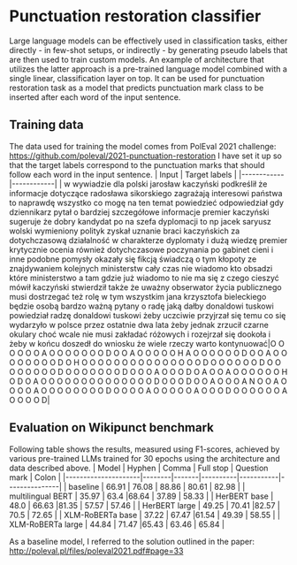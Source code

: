 # Punctuation restoration classifier
Large language models can be effectively used in classification tasks, either directly - in few-shot setups, or indirectly - by generating pseudo labels that are then used to train custom models. An example of architecture that utilizes the latter approach is a pre-trained language model combined with a single linear, classification layer on top.
It can be used for punctuation restoration task as a model that predicts punctuation mark class to be inserted after each word of the input sentence.

## Training data
The data used for training the model comes from PolEval 2021 challenge: https://github.com/poleval/2021-punctuation-restoration I have set it up so that the target labels correspond to the punctuation marks that should follow each word in the input sentence.
| Input   | Target labels  |
|------------|------------|
| w wywiadzie dla polski jarosław kaczyński podkreślił że informacje dotyczące radosława sikorskiego zagrażają interesowi państwa to naprawdę wszystko co mogę na ten temat powiedzieć odpowiedział gdy dziennikarz pytał o bardziej szczegółowe informacje premier kaczyński sugeruje że dobry kandydat po na szefa dyplomacji to np jacek saryusz wolski wymieniony polityk zyskał uznanie braci kaczyńskich za dotychczasową działalność w charakterze dyplomaty i dużą wiedzę premier krytycznie ocenia również dotychczasowe poczynania po gabinet cieni i inne podobne pomysły okazały się fikcją świadczą o tym kłopoty ze znajdywaniem kolejnych ministerstw cały czas nie wiadomo kto obsadzi które ministerstwo a tam gdzie już wiadomo to nie ma się z czego cieszyć mówił kaczyński stwierdził także że uważny obserwator życia publicznego musi dostrzegać też rolę w tym wszystkim jana krzysztofa bieleckiego będzie osobą bardzo ważną pytany o radę jaką dałby donaldowi tuskowi powiedział radzę donaldowi tuskowi żeby uczciwie przyjrzał się temu co się wydarzyło w polsce przez ostatnie dwa lata żeby jednak zrzucił czarne okulary choć wcale nie musi zakładać różowych i rozejrzał się dookoła i żeby w końcu doszedł do wniosku że wiele rzeczy warto kontynuować|O O O O O O A O O O O O O O D O O A O O O O O H A O O O O O O D O O A O O O O O O O O D O H O O O O O O O O O O O O O O O D O O O O O O D O O O O O O O O D O O O O O O O D O O O A O O O D O A O O A O O O O O O H O D O A O O O O O O O O O O O O O O D O O O D O O A O O O A N O O A O O O O A O O O O O O O O D O O O O A O O O O O A O O O D O O O O O O A O O O O D|

## Evaluation on Wikipunct benchmark
Following table shows the results, measured using F1-scores, achieved by various pre-trained LLMs trained for 30 epochs using the architecture and data described above.
| Model               | Hyphen | Comma | Full stop | Question mark | Colon |
|---------------------|--------|-------|----------|-----------|---------------|
| baseline            | 66.91  | 76.08 | 88.86     | 80.61         | 82.98 |
| multilingual BERT   | 35.97  | 63.4  |68.64     | 37.89         | 58.33 |
| HerBERT base        | 48.0   | 66.63 |81.35     | 57.57         | 57.46 |
| HerBERT large       | 49.25  | 70.41 |82.57     | 70.5          | 72.65 |
| XLM-RoBERTa base    | 37.22  | 67.47 |61.54     | 49.39         | 58.55 |
| XLM-RoBERTa large   | 44.84  | 71.47 |65.43     | 63.46         | 65.84 |

As a baseline model, I referred to the solution outlined in the paper: http://poleval.pl/files/poleval2021.pdf#page=33
